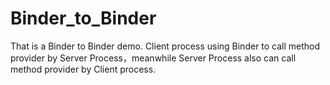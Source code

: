 # Binder_to_Binder
That is a Binder to Binder demo.
Client process using Binder to call method provider by Server Process，meanwhile Server Process also can call method provider by Client process.
